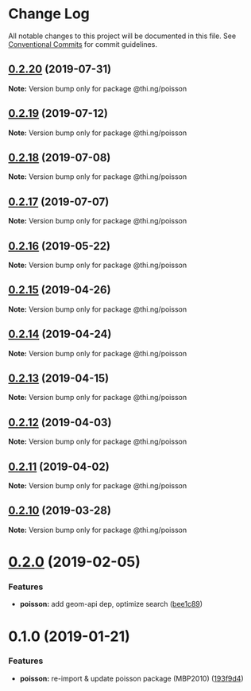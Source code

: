 # Change Log

All notable changes to this project will be documented in this file.
See [Conventional Commits](https://conventionalcommits.org) for commit guidelines.

## [0.2.20](https://github.com/thi-ng/umbrella/compare/@thi.ng/poisson@0.2.19...@thi.ng/poisson@0.2.20) (2019-07-31)

**Note:** Version bump only for package @thi.ng/poisson





## [0.2.19](https://github.com/thi-ng/umbrella/compare/@thi.ng/poisson@0.2.18...@thi.ng/poisson@0.2.19) (2019-07-12)

**Note:** Version bump only for package @thi.ng/poisson





## [0.2.18](https://github.com/thi-ng/umbrella/compare/@thi.ng/poisson@0.2.17...@thi.ng/poisson@0.2.18) (2019-07-08)

**Note:** Version bump only for package @thi.ng/poisson





## [0.2.17](https://github.com/thi-ng/umbrella/compare/@thi.ng/poisson@0.2.16...@thi.ng/poisson@0.2.17) (2019-07-07)

**Note:** Version bump only for package @thi.ng/poisson





## [0.2.16](https://github.com/thi-ng/umbrella/compare/@thi.ng/poisson@0.2.15...@thi.ng/poisson@0.2.16) (2019-05-22)

**Note:** Version bump only for package @thi.ng/poisson





## [0.2.15](https://github.com/thi-ng/umbrella/compare/@thi.ng/poisson@0.2.14...@thi.ng/poisson@0.2.15) (2019-04-26)

**Note:** Version bump only for package @thi.ng/poisson





## [0.2.14](https://github.com/thi-ng/umbrella/compare/@thi.ng/poisson@0.2.13...@thi.ng/poisson@0.2.14) (2019-04-24)

**Note:** Version bump only for package @thi.ng/poisson





## [0.2.13](https://github.com/thi-ng/umbrella/compare/@thi.ng/poisson@0.2.12...@thi.ng/poisson@0.2.13) (2019-04-15)

**Note:** Version bump only for package @thi.ng/poisson





## [0.2.12](https://github.com/thi-ng/umbrella/compare/@thi.ng/poisson@0.2.11...@thi.ng/poisson@0.2.12) (2019-04-03)

**Note:** Version bump only for package @thi.ng/poisson





## [0.2.11](https://github.com/thi-ng/umbrella/compare/@thi.ng/poisson@0.2.10...@thi.ng/poisson@0.2.11) (2019-04-02)

**Note:** Version bump only for package @thi.ng/poisson





## [0.2.10](https://github.com/thi-ng/umbrella/compare/@thi.ng/poisson@0.2.9...@thi.ng/poisson@0.2.10) (2019-03-28)

**Note:** Version bump only for package @thi.ng/poisson







# [0.2.0](https://github.com/thi-ng/umbrella/compare/@thi.ng/poisson@0.1.2...@thi.ng/poisson@0.2.0) (2019-02-05)


### Features

* **poisson:** add geom-api dep, optimize search ([bee1c89](https://github.com/thi-ng/umbrella/commit/bee1c89))



# 0.1.0 (2019-01-21)


### Features

* **poisson:** re-import & update poisson package (MBP2010) ([193f9d4](https://github.com/thi-ng/umbrella/commit/193f9d4))
